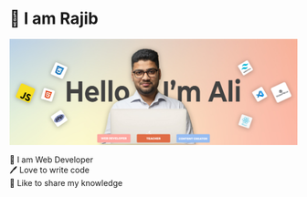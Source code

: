 # 👋 I am Rajib

<!--
**Rajibbepary/Rajibbepary** is a ✨ _special_ ✨ repository because its `README.md` (this file) appears on your GitHub profile.

Here are some ideas to get you started:

- 🔭 I’m currently working on ...
- 🌱 I’m currently learning ...
- 👯 I’m looking to collaborate on ...
- 🤔 I’m looking for help with ...
- 💬 Ask me about ...
- 📫 How to reach me: ...
- 😄 Pronouns: ...
- ⚡ Fun fact: .
-->
[<img src='https://github.com/shovoalways/shovoalways/blob/main/img/bg.jpg?raw=true' alt='Ali Hossain'>](https://github.com/shovoalways/)
<p>
👑 I am Web Developer <br> 
🖊️ Love to write code <br> 
🎤 Like to share my knowledge </p> 
